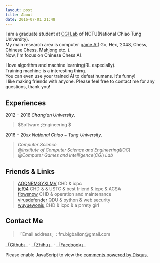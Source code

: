 ```yaml
---
layout: post
title: About
date: 2016-07-01 21:48
---
```


  

I am a graduate student at [CGI Lab][1] of NCTU(National Chiao Tung University).    
My main research area is computer [game AI][2]( Go, Hex, 2048, Chess, Chinese Chess, Mahjong etc. ).  
Now, I'm focus on Chinese Chess AI.   

I love algorithm and machine learning(RL especially).    
Training machine is a interesting thing.   
You can even use your trained AI to defeat humans. It's funny!  
I like making friends with anyone. Please feel free to contact me for any questions, thank you!   


## Experiences

$2012 -2016 \; Chang'an \;University.  \;\;$      

> $Software \;Engineering $   

$2016- 20xx\;National \;Chiao-Tung \;University. \;\;$    

> $Computer \;Science \;$    
$@Institute \;of \;Computer \;Science \;and \;Engineering(IOC)$    
$@Computer \;Games \;and \;Intelligence (CGI) \;Lab$



## Friends & Links

> [AOQNRMGYXLMV][3] CHD & icpc    
> [jcf94][4] CHD & & USTC & best friend & icpc & ACSA  
> [flowsnow][5] CHD & operation and maintenance  
> [virusdefender][6] QDU & python & web security   
> [wuyuewoniu][7] CHD & icpc & a prrety girl

## Contact Me

> 「Email address」: fm.bigballon$@$gmail.com 

[「Github」][8] · [「Zhihu」][9] · [「Facebook」][10]


<div id="disqus_thread"></div>
<script>

(function() { // DON'T EDIT BELOW THIS LINE
    var d = document, s = d.createElement('script');
    s.src = '//bigballon.disqus.com/embed.js';
    s.setAttribute('data-timestamp', +new Date());
    (d.head || d.body).appendChild(s);
})();
</script>
<noscript>Please enable JavaScript to view the <a href="https://disqus.com/?ref_noscript">comments powered by Disqus.</a></noscript>


  [1]: http://www.aigames.nctu.edu.tw/
  [2]: http://aigames.nctu.edu.tw/~icwu/honors.html
  [3]: http://www.cnblogs.com/AOQNRMGYXLMV/
  [4]: http://jcf94.com/about/
  [5]: http://flowsnow.net/
  [6]: https://virusdefender.net/
  [7]: http://www.cnblogs.com/wuyuewoniu/
  [8]: https://github.com/bigballon
  [9]: https://www.zhihu.com/people/BIGBALLON
  [10]: https://www.facebook.com/fm.bigballon